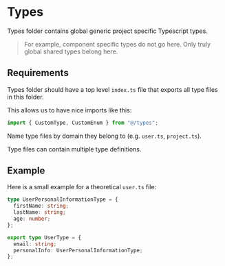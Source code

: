 # Types

Types folder contains global generic project specific Typescript types.

> For example, component specific types do not go here. Only truly global shared types belong here.

## Requirements

Types folder should have a top level `index.ts` file that exports all type files in this folder.

This allows us to have nice imports like this:

```ts
import { CustomType, CustomEnum } from "@/types";
```

Name type files by domain they belong to (e.g. `user.ts`, `project.ts`).

Type files can contain multiple type definitions.

## Example

Here is a small example for a theoretical `user.ts` file:

```ts
type UserPersonalInformationType = {
  firstName: string;
  lastName: string;
  age: number;
};

export type UserType = {
  email: string;
  personalInfo: UserPersonalInformationType;
};
```
